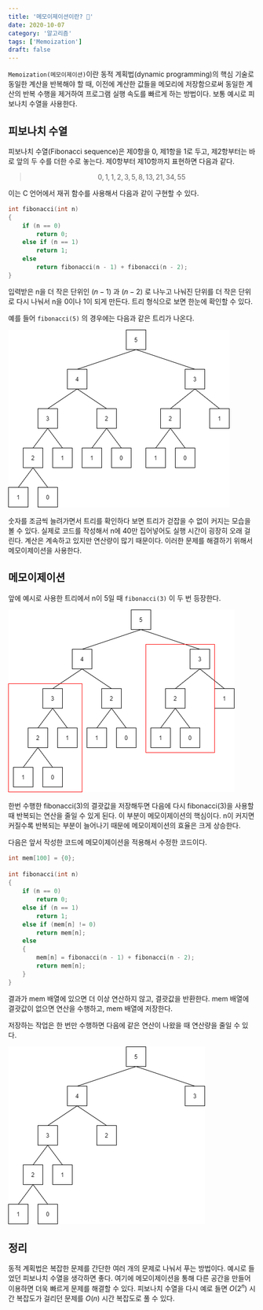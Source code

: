 ```yaml
---
title: '메모이제이션이란? 📄'
date: 2020-10-07
category: '알고리즘'
tags: ['Memoization']
draft: false
---
```


`Memoization(메모이제이션)`이란 동적 계획법(dynamic programming)의 핵심 기술로 동일한 계산을 반복해야 할 때, 이전에 계산한 값들을 메모리에 저장함으로써 동일한 계산의 반복 수행을 제거하여 프로그램 실행 속도를 빠르게 하는 방법이다. 보통 예시로 피보나치 수열을 사용한다.

## 피보나치 수열

피보나치 수열(Fibonacci sequence)은 제0항을 0, 제1항을 1로 두고, 제2항부터는 바로 앞의 두 수를 더한 수로 놓는다. 제0항부터 제10항까지 표현하면 다음과 같다.

> $$
> 0, 1, 1, 2, 3, 5, 8, 13, 21, 34, 55
> $$

이는 C 언어에서 재귀 함수를 사용해서 다음과 같이 구현할 수 있다.

```c
int fibonacci(int n)
{
	if (n == 0)
		return 0;
	else if (n == 1)
		return 1;
	else
		return fibonacci(n - 1) + fibonacci(n - 2);
}
```

입력받은 n을 더 작은 단위인 $(n - 1)$ 과 $(n - 2)$ 로 나누고 나눠진 단위를 더 작은 단위로 다시 나눠서 n을 0이나 1이 되게 만든다. 트리 형식으로 보면 한눈에 확인할 수 있다.

예를 들어 `fibonacci(5)` 의 경우에는 다음과 같은 트리가 나온다.

![memoization](images/memoization-1.png)

숫자를 조금씩 늘려가면서 트리를 확인하다 보면 트리가 걷잡을 수 없이 커지는 모습을 볼 수 있다. 실제로 코드를 작성해서 n에 40만 집어넣어도 실행 시간이 굉장히 오래 걸린다. 계산은 계속하고 있지만 연산량이 많기 때문이다. 이러한 문제를 해결하기 위해서 메모이제이션을 사용한다.

## 메모이제이션

앞에 예시로 사용한 트리에서 n이 5일 때 `fibonacci(3)` 이 두 번 등장한다.

![memoization](images/memoization-2.png)

한번 수행한 fibonacci(3)의 결괏값을 저장해두면 다음에 다시 fibonacci(3)을 사용할 때 반복되는 연산을 줄일 수 있게 된다. 이 부분이 메모이제이션의 핵심이다. n이 커지면 커질수록 반복되는 부분이 늘어나기 때문에 메모이제이션의 효율은 크게 상승한다.

다음은 앞서 작성한 코드에 메모이제이션을 적용해서 수정한 코드이다.

```c
int mem[100] = {0};

int fibonacci(int n)
{
	if (n == 0)
		return 0;
	else if (n == 1)
		return 1;
	else if (mem[n] != 0)
		return mem[n];
	else
	{
		mem[n] = fibonacci(n - 1) + fibonacci(n - 2);
		return mem[n];
	}
}
```

결과가 mem 배열에 있으면 더 이상 연산하지 않고, 결괏값을 반환한다. mem 배열에 결괏값이 없으면 연산을 수행하고, mem 배열에 저장한다.

저장하는 작업은 한 번만 수행하면 다음에 같은 연산이 나왔을 때 연산량을 줄일 수 있다.

![memoization](images/memoization-3.png)

## 정리

동적 계획법은 복잡한 문제를 간단한 여러 개의 문제로 나눠서 푸는 방법이다. 예시로 들었던 피보나치 수열을 생각하면 좋다. 여기에 메모이제이션을 통해 다른 공간을 만들어 이용하면 더욱 빠르게 문제를 해결할 수 있다. 피보나치 수열을 다시 예로 들면 $O(2^n)$ 시간 복잡도가 걸리던 문제를 $O(n)$ 시간 복잡도로 풀 수 있다.
